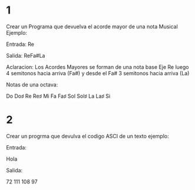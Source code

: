 # 1
Crear un Programa que devuelva el acorde mayor de una nota Musical 
Ejemplo:

Entrada: Re

Salida: ReFa#La

Aclaracion:
Los Acordes Mayores se forman de una nota base Eje Re luego 4 semitonos hacia arriva (Fa#) y desde el Fa# 3 semitonos hacia arriva (La)

Notas de una octava:

Do 
Do♯ 
Re
Re♯
Mi
Fa
Fa♯
Sol
Sol♯
La
La♯
Si 

# 2
Crear un progrma que devulva el codigo ASCI de un texto ejemplo:

Entrada:

Hola 

Salida:

72 111 108 97